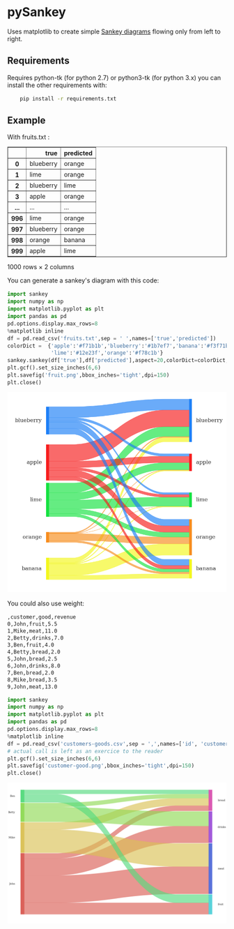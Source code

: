 # pySankey

Uses matplotlib to create simple <a href="https://en.wikipedia.org/wiki/Sankey_diagram">
Sankey diagrams</a> flowing only from left to right.

## Requirements

Requires python-tk (for python 2.7) or python3-tk (for python 3.x) you can
install the other requirements with:

``` bash
    pip install -r requirements.txt
```

## Example

With fruits.txt :

<div>
<table border="1" class="dataframe">
  <thead>
    <tr style="text-align: right;">
      <th></th>
      <th>true</th>
      <th>predicted</th>
    </tr>
  </thead>
  <tbody>
    <tr>
      <th>0</th>
      <td>blueberry</td>
      <td>orange</td>
    </tr>
    <tr>
      <th>1</th>
      <td>lime</td>
      <td>orange</td>
    </tr>
    <tr>
      <th>2</th>
      <td>blueberry</td>
      <td>lime</td>
    </tr>
    <tr>
      <th>3</th>
      <td>apple</td>
      <td>orange</td>
    </tr>
    <tr>
      <th>...</th>
      <td>...</td>
      <td>...</td>
    </tr>
    <tr>
      <th>996</th>
      <td>lime</td>
      <td>orange</td>
    </tr>
    <tr>
      <th>997</th>
      <td>blueberry</td>
      <td>orange</td>
    </tr>
    <tr>
      <th>998</th>
      <td>orange</td>
      <td>banana</td>
    </tr>
    <tr>
      <th>999</th>
      <td>apple</td>
      <td>lime</td>
    </tr>
  </tbody>
</table>
<p>1000 rows × 2 columns</p>
</div>

You can generate a sankey's diagram with this code:

```python
import sankey
import numpy as np
import matplotlib.pyplot as plt
import pandas as pd
pd.options.display.max_rows=8
%matplotlib inline
df = pd.read_csv('fruits.txt',sep = ' ',names=['true','predicted'])
colorDict =  {'apple':'#f71b1b','blueberry':'#1b7ef7','banana':'#f3f71b',
              'lime':'#12e23f','orange':'#f78c1b'}
sankey.sankey(df['true'],df['predicted'],aspect=20,colorDict=colorDict,fontsize=10)
plt.gcf().set_size_inches(6,6)
plt.savefig('fruit.png',bbox_inches='tight',dpi=150)
plt.close()
```

![Fruity Alchemy](fruits.png)

You could also use weight:

```
,customer,good,revenue
0,John,fruit,5.5
1,Mike,meat,11.0
2,Betty,drinks,7.0
3,Ben,fruit,4.0
4,Betty,bread,2.0
5,John,bread,2.5
6,John,drinks,8.0
7,Ben,bread,2.0
8,Mike,bread,3.5
9,John,meat,13.0
```

```python
import sankey
import numpy as np
import matplotlib.pyplot as plt
import pandas as pd
pd.options.display.max_rows=8
%matplotlib inline
df = pd.read_csv('customers-goods.csv',sep = ',',names=['id', 'customer','good','revenue'])
# actual call is left as an exercice to the reader
plt.gcf().set_size_inches(6,6)
plt.savefig('customer-good.png',bbox_inches='tight',dpi=150)
plt.close()
```

![Customer goods](customers-goods.png)

